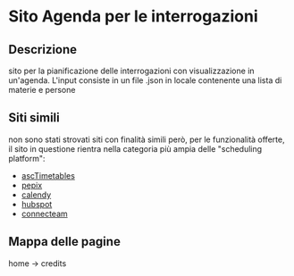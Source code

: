 # Sito Agenda per le interrogazioni
## Descrizione
sito per la pianificazione delle interrogazioni con visualizzazione in un'agenda.
L'input consiste in un file .json in locale contenente una lista di materie e persone
## Siti simili
non sono stati strovati siti con finalità simili però, per le funzionalità offerte, il sito in questione rientra nella categoria più ampia delle "scheduling platform":
- [ascTimetables](https://www.asctimetables.com/?gclid=Cj0KCQiAtICdBhCLARIsALUBFcGlIxNeuRB5xbLqAEONgnHebyrqaSYeRQawFMBmbC_rhcvYS7KOgSUaAvuAEALw_wcB)
- [pepix](https://www.pexip.com/products/customer-engagement?&utm_term=online%20scheduling%20software%20appointments&utm_campaign=Search_GA_EMEA_SEMEA_ENG_Video_Innovation_DSA&utm_source=google&utm_medium=cpc&utm_content=Q4Nkw6Nt-dc_pcrid_615938273701_pkw_online%20scheduling%20software%20appointments_pmt_b_slid__pgrid_146769560384_ptaid_kwd-849366362129_&hsa_acc=9708331090&hsa_cam=16901181770&hsa_grp=146769560384&hsa_ad=615938273701&hsa_src=g&hsa_tgt=kwd-849366362129&hsa_kw=online%20scheduling%20software%20appointments&hsa_mt=b&hsa_net=adwords&hsa_ver=3&gclid=Cj0KCQiAtICdBhCLARIsALUBFcFRoFArmeXyafMQS4idpwqlOCmJrFtckqNKVLwfYZmGMemmZJCc0-UaAgzGEALw_wcB)
- [calendy](https://calendly.com/)
- [hubspot](https://www.hubspot.com/products/sales)
- [connecteam](https://connecteam.com/online-employee-scheduling-apps/?utm_source=google&utm_medium=cpc&utm_campaign=s_en_eur_dsa_e_desktop&utm_term=&utm_content=587348636064&utm_campaignid=16562177915&utm_group=140065119488&utm_matchtype=&utm_kwid=dsa-1694761359247&utm_accountid=3625606301&gclid=Cj0KCQiAtICdBhCLARIsALUBFcFE1DPFp9_HRy5bhsZl9jC6W3IYbqnxfc63oF_s0l6-jaOHeFi2u7saAnSbEALw_wcB)
## Mappa delle pagine
home -> credits